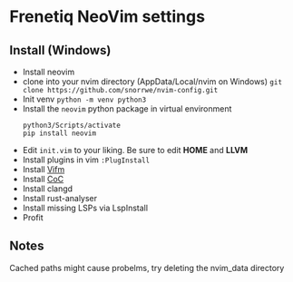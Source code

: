 # Frenetiq NeoVim settings

## Install (Windows)

- Install neovim
- clone into your nvim directory (AppData/Local/nvim on Windows) `git clone https://github.com/snorrwe/nvim-config.git` 
- Init venv `python -m venv python3`
- Install the `neovim` python package in virtual environment
    ```
    python3/Scripts/activate
    pip install neovim
    ```
- Edit `init.vim` to your liking. Be sure to edit __HOME__ and __LLVM__
- Install plugins in vim `:PlugInstall`
- Install [Vifm](https://vifm.info/)
- Install [CoC](https://github.com/neoclide/coc.nvim)
- Install clangd
- Install rust-analyser
- Install missing LSPs via LspInstall
- Profit


## Notes

Cached paths might cause probelms, try deleting the nvim_data directory

